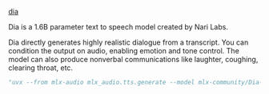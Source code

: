 [dia](https://github.com/nari-labs/dia)

Dia is a 1.6B parameter text to speech model created by Nari Labs.

Dia directly generates highly realistic dialogue from a transcript. You can condition the output on audio, enabling emotion and tone control. The model can also produce nonverbal communications like laughter, coughing, clearing throat, etc.

```py
"uvx --from mlx-audio mlx_audio.tts.generate --model mlx-community/Dia-1.6B-6bit --text "[S1] Dia can now run on your Mac thanks to MLX. [S2] You get full control over scripts and voices. [S1] Wow. Amazing. (laughs)""
```
